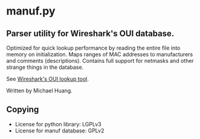 manuf.py
===

Parser utility for Wireshark's OUI database.
---

Optimized for quick lookup performance by reading the entire file into
memory on initialization. Maps ranges of MAC addresses to manufacturers
and comments (descriptions). Contains full support for netmasks and other
strange things in the database.

See [Wireshark's OUI lookup tool](https://www.wireshark.org/tools/oui-lookup.html).

Written by Michael Huang.

Copying
---
* License for python library: LGPLv3
* License for manuf database: GPLv2
